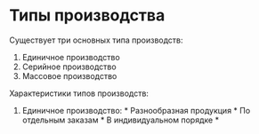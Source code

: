 # Типы производства
Существует три основных типа производств:
1. Единичное производство
2. Серийное производство
3. Массовое производство

Характеристики типов производств:
1. Единичное производство:
        * Разнообразная продукция
        * По отдельным заказам
        * В индивидуальном порядке
        *